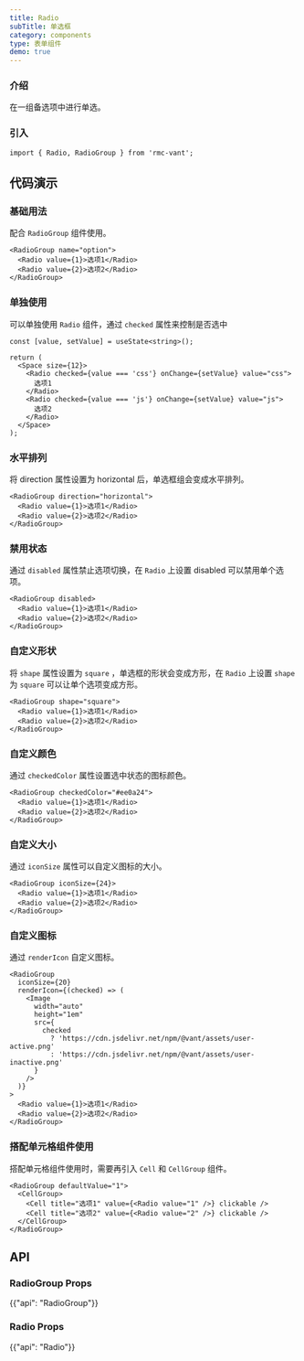```yaml
---
title: Radio
subTitle: 单选框
category: components
type: 表单组件
demo: true
---
```


### 介绍

在一组备选项中进行单选。

### 引入

```tsx
import { Radio, RadioGroup } from 'rmc-vant';
```

## 代码演示

### 基础用法

配合 `RadioGroup` 组件使用。

```tsx
<RadioGroup name="option">
  <Radio value={1}>选项1</Radio>
  <Radio value={2}>选项2</Radio>
</RadioGroup>
```

### 单独使用

可以单独使用 `Radio` 组件，通过 `checked` 属性来控制是否选中

```tsx
const [value, setValue] = useState<string>();

return (
  <Space size={12}>
    <Radio checked={value === 'css'} onChange={setValue} value="css">
      选项1
    </Radio>
    <Radio checked={value === 'js'} onChange={setValue} value="js">
      选项2
    </Radio>
  </Space>
);
```

### 水平排列

将 direction 属性设置为 horizontal 后，单选框组会变成水平排列。

```tsx
<RadioGroup direction="horizontal">
  <Radio value={1}>选项1</Radio>
  <Radio value={2}>选项2</Radio>
</RadioGroup>
```

### 禁用状态

通过 `disabled` 属性禁止选项切换，在 `Radio` 上设置 disabled 可以禁用单个选项。

```tsx
<RadioGroup disabled>
  <Radio value={1}>选项1</Radio>
  <Radio value={2}>选项2</Radio>
</RadioGroup>
```

### 自定义形状

将 `shape` 属性设置为 `square` ，单选框的形状会变成方形，在 `Radio` 上设置 `shape` 为 `square` 可以让单个选项变成方形。

```tsx
<RadioGroup shape="square">
  <Radio value={1}>选项1</Radio>
  <Radio value={2}>选项2</Radio>
</RadioGroup>
```

### 自定义颜色

通过 `checkedColor` 属性设置选中状态的图标颜色。

```tsx
<RadioGroup checkedColor="#ee0a24">
  <Radio value={1}>选项1</Radio>
  <Radio value={2}>选项2</Radio>
</RadioGroup>
```

### 自定义大小

通过 `iconSize` 属性可以自定义图标的大小。

```tsx
<RadioGroup iconSize={24}>
  <Radio value={1}>选项1</Radio>
  <Radio value={2}>选项2</Radio>
</RadioGroup>
```

### 自定义图标

通过 `renderIcon` 自定义图标。

```tsx
<RadioGroup
  iconSize={20}
  renderIcon={(checked) => (
    <Image
      width="auto"
      height="1em"
      src={
        checked
          ? 'https://cdn.jsdelivr.net/npm/@vant/assets/user-active.png'
          : 'https://cdn.jsdelivr.net/npm/@vant/assets/user-inactive.png'
      }
    />
  )}
>
  <Radio value={1}>选项1</Radio>
  <Radio value={2}>选项2</Radio>
</RadioGroup>
```

### 搭配单元格组件使用

搭配单元格组件使用时，需要再引入 `Cell` 和 `CellGroup` 组件。

```tsx
<RadioGroup defaultValue="1">
  <CellGroup>
    <Cell title="选项1" value={<Radio value="1" />} clickable />
    <Cell title="选项2" value={<Radio value="2" />} clickable />
  </CellGroup>
</RadioGroup>
```

## API

### RadioGroup Props

{{"api": "RadioGroup"}}

### Radio Props

{{"api": "Radio"}}
